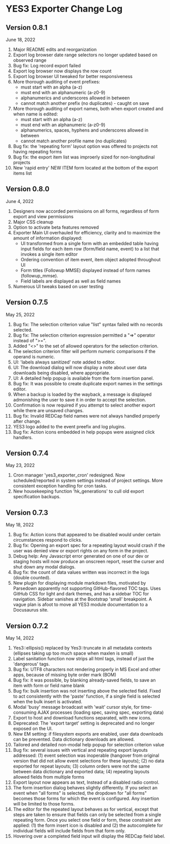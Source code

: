 
# YES3 Exporter Change Log

## Version 0.8.1

June 18, 2022

1. Major README edits and reorganization
2. Export log browser date range selectors no longer updated based on observed range
3. Bug fix: Log record export failed
4. Export log browser now displays the row count
5. Export log browser UI tweaked for better responsiveness
6. More thorough auditing of event prefixes:
   * must start with an alpha (a-z)
   * must end with an alphanumeric (a-z0-9)
   * alphanumerics and underscores allowed in between
   * cannot match another prefix (no duplicates) - caught on save
7. More thorough auditing of export names, both when export created and when name is edited:
   * must start with an alpha (a-z)
   * must end with an alphanumeric (a-z0-9)
   * alphanumerics, spaces, hyphens and underscores allowed in between
   * cannot match another profile name (no duplicates) 
8. Bug fix: the 'repeating form' layout option was offered to projects not having repeating forms
9. Bug fix: the export item list was improerly sized for non-longitudinal projects
10. New 'rapid entry' NEW ITEM form located at the bottom of the export items list  

## Version 0.8.0 

June 4, 2022

1. Designers now accorded permissions on all forms, regardless of form export and view permissions
2. Major CSS cleanup
3. Option to activate beta features removed
4. Exporter Main UI overhauled for efficiency, clarity and to maximize the amount of information displayed:
   * UI transformed from a single form with an embedded table having input fields for each item row (form/field name, event) to a list that invokes a single item editor
   * Ordering convention of item event, item object adopted throughout UI
   * Form titles (Followup MMSE) displayed instead of form names (followup_mmse).
   * Field labels are displayed as well as field names
5. Numerous UI tweaks based on user testing

## Version 0.7.5 

May 25, 2022

1. Bug fix: The selection criterion value "list" syntax failed with no records selected.
2. Bug fix: The selection criterion expression permitted a "=>" operator instead of ">=".
3. Added "<>" to the set of allowed operators for the selection criterion.
4. The selection criterion filter will perform numeric comparisons if the operand is numeric.
5. UI: 'labels always sanitized' note added to editor.
6. UI: The download dialog will now display a note about user data downloads being disabled, where appropriate.
7. UI: A detailed help popup is available from the form insertion panel.
8. Bug fix: It was possible to create duplicate export names in the settings editor.
9. When a backup is loaded by the wayback, a message is displayed admonishing the user to save it in order to accept the selection.
10. Confirmation is now required if you attempt to select another export while there are unsaved changes.
11. Bug fix: Invalid REDCap field names were not always handled properly after change.
12. YES3 logo added to the event preefix and log plugins.
13. Bug fix: Action icons embedded in help popups were assigned click handlers.

## Version 0.7.4 

May 23, 2022

1. Cron manager 'yes3_exporter_cron' redesigned. Now scheduled/reported in system settings instead of project settings. More consistent exception handling for cron tasks.
2. New housekeeping function 'hk_generations' to cull old export specification backups.

## Version 0.7.3 

May 18, 2022

1. Bug fix: Action icons that appeared to be disabled would under certain circumstances respond to clicks.
2. Bug fix: Opening an export spec for a repeating layout would crash if the user was denied view or export rights on any form in the project.
3. Debug help: Any Javascript error generated on one of our dev or staging hosts will now produce an onscreen report, reset the curser and shut down any modal dialogs.
4. Bug fix: the count of data values written was incorrect in the logs (double counted).
5. New plugin for displaying module markdown files, motivated by Parsedown apparently not supporting GitHub-flavored TOC tags. Uses GitHub CSS for light and dark themes, and has a sidebar TOC for navigation. Sidebar vanishes at the Bootstrap 'small' breakpoint. A vague plan is afoot to move all YES3 module documentation to a Docusaurus site.

## Version 0.7.2 

May 14, 2022

1. Yes3::ellipsis() replaced by Yes3::truncate in all metadata contexts (ellipses taking up too much space when maxlen is small)
2. Label sanitation function now strips all html tags, instead of just the 'dangerous' tags.
3. Bug fix: UTF8 characters not rendering properly in MS Excel and other apps, because of missing byte order mark (BOM)
4. Bug fix: it was possible, by blanking already-saved fields, to save an item with form or field name blank
5. Bug fix: bulk insertion was not inserting above the selected field. Fixed to act consistently with the 'paste' function, if a single field is selected when the bulk insert is activated.
6. Modal 'busy' message broadcast with 'wait' cursor style, for time-consuming AJAX processes (loading spec, saving spec, exporting data)
7. Export to host and download functions separated, with new icons.
8. Deprecated: The 'export target' setting is deprecated and no longer exposed on the UI.
9. New EM setting: if filesystem exports are enabled, user data downloads can be prevented. Data dictionary downloads are allowed.
10. Tailored and detailed non-modal help popup for selection criterion value
11. Bug fix: several issues with vertical and repeating export layouts addressed: (1) event selection was inoperable (hangover from original version that did not allow event selections for these layouts); (2) no data exported for repeat layouts; (3) column orders were not the same between data dictionary and exported data; (4) repeating layouts allowed fields from multiple forms
12. Export layout now appears as text, Instead of a disabled radio control.
13. The form insertion dialog behaves slightly differently. If you select an event when "all forms" is selected, the dropdown for "all forms" becomes those forms for which the event is configured. Any insertion will be limited to those forms.
14. The editor for the repeated layout behaves as for vertical, except that steps are taken to ensure that fields can only be selected from a single repeating form. Once you select one field or form, these constraint are applied: (1) the form insert icon is disabled and (2) the autocomplete for individual fields will include fields from that form only.
15. Hovering over a completed field input will display the REDCap field label.
